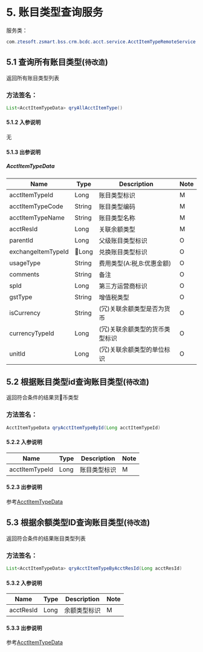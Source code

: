 # 5. 账目类型查询服务
服务类：
```java
com.ztesoft.zsmart.bss.crm.bcdc.acct.service.AcctItemTypeRemoteService
```
## 5.1 查询所有账目类型(`待改造`)
返回所有账目类型列表
### 方法签名：
```java
List<AcctItemTypeData> qryAllAcctItemType()
```
#### 5.1.2 入参说明
无

#### 5.1.3 出参说明
##### <a name='acctItemTypaData'></a>AcctItemTypeData
| Name | Type | Description | Note |
| ---- | ---- | ----------- | ---- |
| acctItemTypeId | Long | 账目类型标识 | M |
| acctItemTypeCode | String | 账目类型编码 | M |
| acctItemTypeName | String | 账目类型名称 | M |
| acctResId | Long | 关联余额类型 | M |
| parentId | Long | 父级账目类型标识 | O |
| exchangeItemTypeId | Long | 兑换账目类型标识 | O |
| usageType | String | 费用类型(A:税,B:优惠金额) | O |
| comments | String | 备注 | O |
| spId | Long | 第三方运营商标识 | O |
| gstType | String | 增值税类型 | O |
| isCurrency | String | (冗)关联余额类型是否为货币 | O |
| currencyTypeId | Long | (冗)关联余额类型的货币类型标识 | O |
| unitId | Long | (冗)关联余额类型的单位标识  | O |

## 5.2 根据账目类型id查询账目类型(`待改造`)
返回符合条件的结果货币类型
### 方法签名：
```java
AcctItemTypeData qryAcctItemTypeById(Long acctItemTypeId)
```
#### 5.2.2 入参说明
| Name | Type | Description | Note |
| ---- | ---- | ----------- | ---- |
| acctItemTypeId | Long | 账目类型标识 | M |

#### 5.2.3 出参说明
参考[AcctItemTypeData](#acctItemTypaData)

## 5.3 根据余额类型ID查询账目类型(`待改造`)
返回符合条件的结果账目类型列表
### 方法签名：
```java
List<AcctItemTypeData> qryAcctItemTypeByAcctResId(Long acctResId)
```
#### 5.3.2 入参说明
| Name | Type | Description | Note |
| ---- | ---- | ----------- | ---- |
| acctResId | Long | 余额类型标识 | M |

#### 5.3.3 出参说明
参考[AcctItemTypeData](#acctItemTypaData)